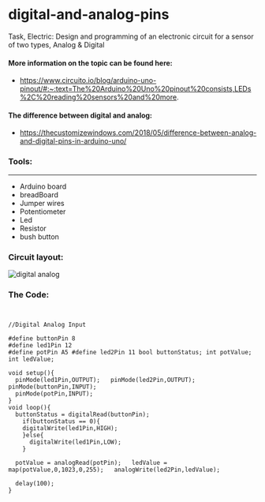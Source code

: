 # digital-and-analog-pins

 Task, Electric: Design and programming of an electronic circuit for a sensor of two types, Analog & Digital
 
 #### More information on the topic can be found here:
 
*  https://www.circuito.io/blog/arduino-uno-pinout/#:~:text=The%20Arduino%20Uno%20pinout%20consists,LEDs%2C%20reading%20sensors%20and%20more.

#### The difference between digital and analog:

* https://thecustomizewindows.com/2018/05/difference-between-analog-and-digital-pins-in-arduino-uno/

### Tools:
----
* Arduino board
* breadBoard
* Jumper wires
* Potentiometer
* Led
* Resistor
* bush button

### Circuit layout:

![digital   analog](https://user-images.githubusercontent.com/103388162/186000041-274dd270-38e0-4f38-863f-06eba434cfbf.jpeg)

### The Code:

```
 
 
//Digital Analog Input 
 
#define buttonPin 8 
#define led1Pin 12 
#define potPin A5 #define led2Pin 11 bool buttonStatus; int potValue; 
int ledValue; 
 
void setup(){ 
  pinMode(led1Pin,OUTPUT);   pinMode(led2Pin,OUTPUT);   pinMode(buttonPin,INPUT); 
  pinMode(potPin,INPUT); 
} 
void loop(){ 
  buttonStatus = digitalRead(buttonPin); 
    if(buttonStatus == 0){ 
    digitalWrite(led1Pin,HIGH); 
    }else{ 
      digitalWrite(led1Pin,LOW); 
    } 
   
  potValue = analogRead(potPin);   ledValue = map(potValue,0,1023,0,255);   analogWrite(led2Pin,ledValue); 
   
  delay(100); 
} 
```
